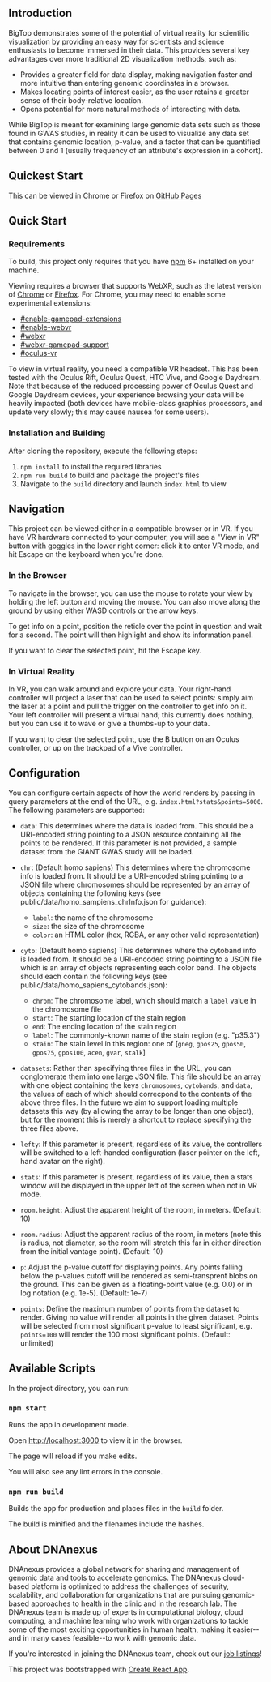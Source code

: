 ## Introduction

BigTop demonstrates some of the potential of virtual reality for scientific visualization by providing an easy way for scientists and science enthusiasts to become immersed in their data. This provides several key advantages over more traditional 2D visualization methods, such as:

  * Provides a greater field for data display, making navigation faster and more intuitive than entering genomic coordinates in a browser.
  * Makes locating points of interest easier, as the user retains a greater sense of their body-relative location.
  * Opens potential for more natural methods of interacting with data.
  
While BigTop is meant for examining large genomic data sets such as those found in GWAS studies, in reality it can be used to visualize any data set that contains genomic location, p-value, and a factor that can be quantified between 0 and 1 (usually frequency of an attribute's expression in a cohort).

## Quickest Start

This can be viewed in Chrome or Firefox on [GitHub Pages](https://dnanexus.github.io/bigtop/build/)

## Quick Start

### Requirements

To build, this project only requires that you have [npm](https://www.npmjs.com/get-npm) 6+ installed on your machine.

Viewing requires a browser that supports WebXR, such as the latest version of [Chrome](https://www.google.com/chrome/) or [Firefox](https://www.mozilla.org/en-US/firefox/). For Chrome, you may need to enable some experimental extensions:

  * [#enable-gamepad-extensions](chrome://flags#enable-gamepad-extensions)
  * [#enable-webvr](chrome://flags#enable-webvr)
  * [#webxr](chrome://flags#webxr)
  * [#webxr-gamepad-support](chrome://flags#webxr-gamepad-support)
  * [#oculus-vr](chrome://flags#oculus-vr)

To view in virtual reality, you need a compatible VR headset. This has been tested with the Oculus Rift, Oculus Quest, HTC Vive, and Google Daydream. Note that because of the reduced processing power of Oculus Quest and Google Daydream devices, your experience browsing your data will be heavily impacted (both devices have mobile-class graphics processors, and update very slowly; this may cause nausea for some users).

### Installation and Building

After cloning the repository, execute the following steps:

  1. `npm install` to install the required libraries
  1. `npm run build` to build and package the project's files
  1. Navigate to the `build` directory and launch `index.html` to view

## Navigation

This project can be viewed either in a compatible browser or in VR. If you have VR hardware connected to your computer, you will see a "View in VR" button with goggles in the lower right corner: click it to enter VR mode, and hit Escape on the keyboard when you're done.

### In the Browser

To navigate in the browser, you can use the mouse to rotate your view by holding the left button and moving the mouse. You can also move along the ground by using either WASD controls or the arrow keys.

To get info on a point, position the reticle over the point in question and wait for a second. The point will then highlight and show its information panel.

If you want to clear the selected point, hit the Escape key.

### In Virtual Reality

In VR, you can walk around and explore your data. Your right-hand controller will project a laser that can be used to select points: simply aim the laser at a point and pull the trigger on the controller to get info on it. Your left controller will present a virtual hand; this currently does nothing, but you can use it to wave or give a thumbs-up to your data.

If you want to clear the selected point, use the B button on an Oculus controller, or up on the trackpad of a Vive controller.

## Configuration

You can configure certain aspects of how the world renders by passing in query parameters at the end of the URL, e.g. `index.html?stats&points=5000`. The following parameters are supported:

  * `data`: This determines where the data is loaded from. This should be a URI-encoded string pointing to a JSON resource containing all the points to be rendered. If this parameter is not provided, a sample dataset from the GIANT GWAS study will be loaded.

  * `chr`: (Default homo sapiens) This determines where the chromosome info is loaded from. It should be a URI-encoded string pointing to a JSON file where chromosomes should be represented by an array of objects containing the following keys (see public/data/homo_sampiens_chrInfo.json for guidance):
    * `label`: the name of the chromosome
    * `size`: the size of the chromosome
    * `color`: an HTML color (hex, RGBA, or any other valid representation)

  * `cyto`: (Default homo sapiens) This determines where the cytoband info is loaded from. It should be a URI-encoded string pointing to a JSON file which is an array of objects representing each color band. The objects should each contain the following keys (see public/data/homo_sapiens_cytobands.json):
    * `chrom`: The chromosome label, which should match a `label` value in the chromosome file
    * `start`: The starting location of the stain region
    * `end`: The ending location of the stain region
    * `label`: The commonly-known name of the stain region (e.g. "p35.3")
    * `stain`: The stain level in this region: one of [`gneg`, `gpos25`, `gpos50`, `gpos75`, `gpos100`, `acen`, `gvar`, `stalk`]

  * `datasets`: Rather than specifying three files in the URL, you can conglomerate them into one large JSON file. This file should be an array with one object containing the keys `chromosomes`, `cytobands`, and `data`, the values of each of which should correcpond to the contents of the above three files. In the future we aim to support loading multiple datasets this way (by allowing the array to be longer than one object), but for the moment this is merely a shortcut to replace specifying the three files above.

  * `lefty`: If this parameter is present, regardless of its value, the controllers will be switched to a left-handed configuration (laser pointer on the left, hand avatar on the right).

  * `stats`: If this parameter is present, regardless of its value, then a stats window will be displayed in the upper left of the screen when not in VR mode.

  * `room.height`: Adjust the apparent height of the room, in meters. (Default: 10)

  * `room.radius`: Adjust the apparent radius of the room, in meters (note this is radius, not diameter, so the room will stretch this far in either direction from the initial vantage point). (Default: 10)

  * `p`: Adjust the p-value cutoff for displaying points. Any points falling below the p-values cutoff will be rendered as semi-transprent blobs on the ground. This can be given as a floating-point value (e.g. 0.0) or in log notation (e.g. 1e-5). (Default: 1e-7)

  * `points`: Define the maximum number of points from the dataset to render. Giving no value will render all points in the given dataset. Points will be selected from most significant p-value to least significant, e.g. `points=100` will render the 100 most significant points. (Default: unlimited)

## Available Scripts

In the project directory, you can run:

### `npm start`

Runs the app in development mode.

Open [http://localhost:3000](http://localhost:3000) to view it in the browser.

The page will reload if you make edits.

You will also see any lint errors in the console.

### `npm run build`

Builds the app for production and places files in the `build` folder.

The build is minified and the filenames include the hashes.

## About DNAnexus

DNAnexus provides a global network for sharing and management of genomic data and tools to accelerate genomics. The DNAnexus cloud-based platform is optimized to address the challenges of security, scalability, and collaboration for organizations that are pursuing genomic-based approaches to health in the clinic and in the research lab. The DNAnexus team is made up of experts in computational biology, cloud computing, and machine learning who work with organizations to tackle some of the most exciting opportunities in human health, making it easier--and in many cases feasible--to work with genomic data.

If you're interested in joining the DNAnexus team, check out our [job listings](https://www.dnanexus.com/careers)!

This project was bootstrapped with [Create React App](https://github.com/facebookincubator/create-react-app).
